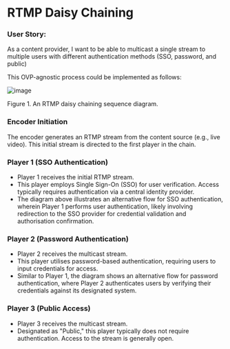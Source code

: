 # RTMP Daisy Chaining

### User Story: 
As a content provider, I want to be able to multicast a single stream to multiple users with different authentication methods (SSO, password, and public) 

This OVP-agnostic process could be implemented as follows:

![image](https://github.com/user-attachments/assets/dc377505-3a3a-4656-958b-2345560812bd)

Figure 1. An RTMP daisy chaining sequence diagram.


### Encoder Initiation

The encoder generates an RTMP stream from the content source (e.g., live video). This initial stream is directed to the first player in the chain.

### Player 1 (SSO Authentication)

* Player 1 receives the initial RTMP stream.
* This player employs Single Sign-On (SSO) for user verification. Access typically requires authentication via a central identity provider.
* The diagram above illustrates an alternative flow for SSO authentication, wherein Player 1 performs user authentication, likely involving redirection to the SSO provider for credential validation and authorisation confirmation.

### Player 2 (Password Authentication)

* Player 2 receives the multicast stream.
* This player utilises password-based authentication, requiring users to input credentials for access.
* Similar to Player 1, the diagram shows an alternative flow for password authentication, where Player 2 authenticates users by verifying their credentials against its designated system.

### Player 3 (Public Access)

* Player 3 receives the multicast stream.
* Designated as "Public," this player typically does not require authentication. Access to the stream is generally open.

